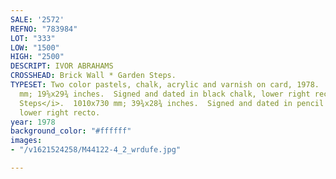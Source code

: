 ```yaml
---
SALE: '2572'
REFNO: "783984"
LOT: "333"
LOW: "1500"
HIGH: "2500"
DESCRIPT: IVOR ABRAHAMS
CROSSHEAD: Brick Wall * Garden Steps.
TYPESET: Two color pastels, chalk, acrylic and varnish on card, 1978.  <I>Brick Wall</i>.  497x755
  mm; 19⅝x29¾ inches.  Signed and dated in black chalk, lower right recto  *  <I>Garden
  Steps</i>.  1010x730 mm; 39¾x28¾ inches.  Signed and dated in pencil and incised,
  lower right recto.
year: 1978
background_color: "#ffffff"
images:
- "/v1621524258/M44122-4_2_wrdufe.jpg"

---
```

